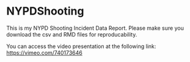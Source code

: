 # NYPDShooting

This is my NYPD Shooting Incident Data Report. Please make sure you download the csv and RMD files for reproducability. 

You can access the video presentation at the following link: https://vimeo.com/740173646


